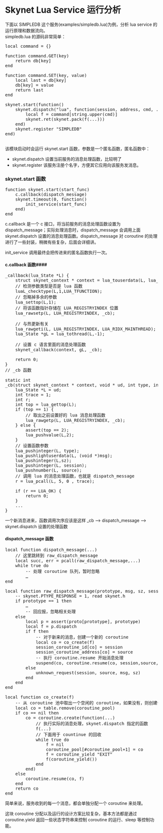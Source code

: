 # Skynet Lua Service 运行分析

下面以 SIMPLEDB 这个服务(examples/simpledb.lua)为例，分析 lua service 的运行原理和数据流向。  
simpledb.lua 的源码非常简单：

<pre>
local command = {}

function command.GET(key)
    return db[key]
end

function command.SET(key, value)
    local last = db[key]
    db[key] = value
    return last
end

skynet.start(function()
    skynet.dispatch("lua", function(session, address, cmd, ...)
        local f = command[string.upper(cmd)]
        skynet.ret(skynet.pack(f(...)))
    end)
    skynet.register "SIMPLEDB"
end)

</pre>


该模块启动时会运行 skynet.start 函数，参数是一个匿名函数，匿名函数中：

* skynet.dispatch 设置当前服务的消息处理函数，比较明了
* skynet.register 该服务注册个名字，方便其它应用向该服务发消息。  

### skynet.start 函数

<pre>
function skynet.start(start_func)
    c.callback(dispatch_message)
    skynet.timeout(0, function()
        init_service(start_func)
    end)
end
</pre>

c.callback 是一个 c 接口，将当前服务的消息处理函数设置为 dispatch_message；实际处理消息时，dispatch_message 会调用上面 skynet.dispatch 设置的消息处理函数。dispatch_message 对 coroutine 的处理进行了一些封装，稍微有些复杂，后面会详细讲。

init_service 调用最终会把传进来的匿名函数执行一次。



#### c.callback 函数####
<pre>
_callback(lua_State *L) {
    struct skynet_context * context = lua_touserdata(L, lua_upvalueindex(1));
	// 检测参数类型是否是 lua 函数
    luaL_checktype(L,1,LUA_TFUNCTION);
    // 忽略掉多余的参数
    lua_settop(L,1);
    // 将该函数指针存储在 LUA_REGISTRYINDEX 位置
    lua_rawsetp(L, LUA_REGISTRYINDEX, _cb);
	
	// 与热更新有关
    lua_rawgeti(L, LUA_REGISTRYINDEX, LUA_RIDX_MAINTHREAD);
    lua_State *gL = lua_tothread(L,-1);
	
	// 设置 c 语言里面的消息处理函数
    skynet_callback(context, gL, _cb);

    return 0;
}
// _cb 函数

static int
_cb(struct skynet_context * context, void * ud, int type, int session, uint32_t source, const void * msg, size_t sz) {
    lua_State *L = ud;
    int trace = 1;
    int r;
    int top = lua_gettop(L);
    if (top == 1) {
    	// 取出之前设置好的 lua 消息处理函数
        lua_rawgetp(L, LUA_REGISTRYINDEX, _cb);
    } else {
        assert(top == 2);
        lua_pushvalue(L,2);
    }
	// 设置函数参数
    lua_pushinteger(L, type);
    lua_pushlightuserdata(L, (void *)msg);
    lua_pushinteger(L,sz);
    lua_pushinteger(L, session);
    lua_pushnumber(L, source);
	// 调用 lua 的消息处理函数，也就是 dispatch_message
    r = lua_pcall(L, 5, 0 , trace);

    if (r == LUA_OK) {
        return 0;
    }
    ...
}
</pre>

一个新消息进来，函数调用次序应该是这样 _cb --> dispatch_message --> skynet.dispatch 设置的处理函数


#### dispatch_message 函数 ####
<pre>
local function dispatch_message(...)
	// 这里跳转到 raw_dispatch_message
    local succ, err = pcall(raw_dispatch_message,...)
	while true do
		-- 处理 coroutine 队列，暂时忽略
		…  
end

local function raw_dispatch_message(prototype, msg, sz, session, source, ...)
    -- skynet.PTYPE_RESPONSE = 1, read skynet.h
    if prototype == 1 then
 		…
 		-- 回应报，忽略相关处理
    else
        local p = assert(proto[prototype], prototype)
        local f = p.dispatch
        if f then
            -- 对于新来的消息，创建一个新的 coroutine
            local co = co_create(f)
            session_coroutine_id[co] = session
            session_coroutine_address[co] = source
            -- 执行 coroutine.resume 开始消息处理
            suspend(co, coroutine.resume(co, session,source, p.unpack(msg,sz, ...)))
        else
            unknown_request(session, source, msg, sz)
        end
    end
end

local function co_create(f)
    -- 从 coroutine 池中取出一个空闲的 coroutine，如果没有，则创建一个新的
    local co = table.remove(coroutine_pool)
    if co == nil then
        co = coroutine.create(function(...)
            // 执行实际的消息处理，skynet.dispatch 指定的函数
            f(...)
            // 下面用于 countinue 的回收
            while true do
                f = nil
                coroutine_pool[#coroutine_pool+1] = co
                f = coroutine_yield "EXIT"
                f(coroutine_yield())
            end
        end)
    else
        coroutine.resume(co, f)
    end
    return co
end
</pre>
简单来说，服务收到的每一个消息，都会单独分配一个 coroutine 来处理。  

这块 coroutine 分配以及运行的设计方案比较复杂，基本方法都是通过 coroutine.yield 返回一些状态字符串来控制 coroutine 的运行、sleep 等控制功能。








